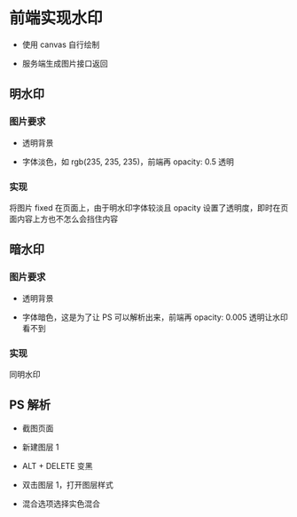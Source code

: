# 前端实现水印

- 使用 canvas 自行绘制

- 服务端生成图片接口返回

## 明水印

### 图片要求

- 透明背景

- 字体淡色，如 rgb(235, 235, 235)，前端再 opacity: 0.5 透明

### 实现

将图片 fixed 在页面上，由于明水印字体较淡且 opacity 设置了透明度，即时在页面内容上方也不怎么会挡住内容

## 暗水印

### 图片要求

- 透明背景

- 字体暗色，这是为了让 PS 可以解析出来，前端再 opacity: 0.005 透明让水印看不到

### 实现

同明水印

## PS 解析

- 截图页面

- 新建图层 1

- ALT + DELETE 变黑

- 双击图层 1，打开图层样式

- 混合选项选择实色混合

